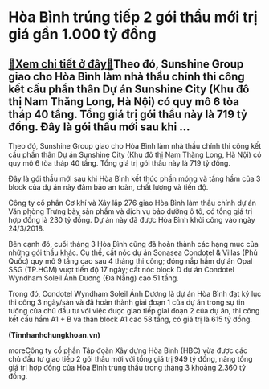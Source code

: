 Hòa Bình trúng tiếp 2 gói thầu mới trị giá gần 1.000 tỷ đồng
============================================================

[:gift:Xem chi tiết ở đây:gift:](https://hddtvn.com/hoa-binh-trung-tiep-2-goi-thau-moi-tri-gia-gan-1-000-ty-dong/)Theo đó, Sunshine Group giao cho Hòa Bình làm nhà thầu chính thi công kết cấu phần thân Dự án Sunshine City (Khu đô thị Nam Thăng Long, Hà Nội) có quy mô 6 tòa tháp 40 tầng. Tổng giá trị gói thầu này là 719 tỷ đồng. Đây là gói thầu mới sau khi …
-----------------------------------------------------------------------------------------------------------------------------------------------------------------------------------------------------------------------------------------------------







 






Theo đó, Sunshine Group giao cho Hòa Bình làm nhà thầu chính thi công kết cấu phần thân Dự án Sunshine City (Khu đô thị Nam Thăng Long, Hà Nội) có quy mô 6 tòa tháp 40 tầng. Tổng giá trị gói thầu này là 719 tỷ đồng.


Đây là gói thầu mới sau khi Hòa Bình kết thúc phần móng và tầng hầm của 3 block của dự án này đảm bảo an toàn, chất lượng và tiến độ.


Công ty cổ phần Cơ khí và Xây lắp 276 giao Hòa Bình làm thầu chính dự án Văn phòng Trưng bày sản phẩm và dịch vụ bảo dưỡng ô tô, có tổng giá trị hợp đồng là 230 tỷ đồng. Dự án này đã được Hòa Bình khởi công vào ngày 24/3/2018.


Bên cạnh đó, cuối tháng 3 Hòa Bình cũng đã hoàn thành các hạng mục của những gói thầu khác. Cụ thể, cất nóc dự án Sonasea Condotel & Villas (Phú Quốc) quy mô 9 tầng cao sau 4 tháng thi công; đóng nắp hầm dự án Opal SSG (TP.HCM) vượt tiến độ 17 ngày; cất nóc block D dự án Condotel Wyndham Soleil Ánh Dương (Đà Nẵng) cao 51 tầng.


Trong đó, Condotel Wyndham Soleil Ánh Dương là dự án Hòa Bình đạt kỷ lục thi công 3 ngày/sàn và đã hoàn thành giai đoạn 1 của dự án trong sự tin tưởng của chủ đầu tư với việc được giao tiếp giai đoạn 2 của dự án, thi công kết cấu hầm A1 + B và thân block A1 cao 58 tầng, có giá trị là 615 tỷ đồng. 






**(Tinnhanhchungkhoan.vn)**



moreCông ty cổ phần Tập đoàn Xây dựng Hòa Bình (HBC) vừa được các chủ đầu tư giao tiếp 2 gói thầu mới với tổng giá trị 949 tỷ đồng, nâng tổng giá trị hợp đồng của Hòa Bình trúng thầu trong tháng 3 khoảng 2.360 tỷ đồng.

